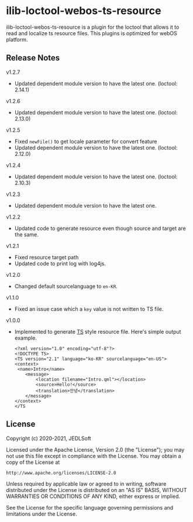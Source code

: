 # ilib-loctool-webos-ts-resource
ilib-loctool-webos-ts-resource is a plugin for the loctool that
allows it to read and localize ts resource files. This plugins is optimized for webOS platform.

## Release Notes
v1.2.7
* Updated dependent module version to have the latest one. (loctool: 2.14.1)

v1.2.6
* Updated dependent module version to have the latest one. (loctool: 2.13.0)

v1.2.5
* Fixed `newFile()` to get locale parameter for convert feature
* Updated dependent module version to have the latest one. (loctool: 2.12.0)

v1.2.4
* Updated dependent module version to have the latest one. (loctool: 2.10.3)

v1.2.3
* Updated dependent module version to have the latest one.

v1.2.2
* Updated code to generate resource even though source and target are the same.

v1.2.1
* Fixed resource target path
* Updated code to print log with log4js.

v1.2.0
* Changed default sourcelanguage to `en-KR`.

v1.1.0
* Fixed an issue case which a `key` value is not written to TS file.

v1.0.0
* Implemented to generate [TS](https://doc.qt.io/qt-5/linguist-ts-file-format.html) style resource file.
  Here's simple output example.
   ~~~~
   <?xml version="1.0" encoding="utf-8"?>
   <!DOCTYPE TS>
   <TS version="2.1" language="ko-KR" sourcelanguage="en-US">
   <context>
    <name>Intro</name>
       <message>
           <location filename="Intro.qml"></location>
           <source>Hello!</source>
           <translation>안녕</translation>
       </message>
   </context>
   </TS
   ~~~~

## License

Copyright (c) 2020-2021, JEDLSoft

Licensed under the Apache License, Version 2.0 (the "License");
you may not use this file except in compliance with the License.
You may obtain a copy of the License at

    http://www.apache.org/licenses/LICENSE-2.0

Unless required by applicable law or agreed to in writing, software
distributed under the License is distributed on an "AS IS" BASIS,
WITHOUT WARRANTIES OR CONDITIONS OF ANY KIND, either express or implied.

See the License for the specific language governing permissions and
limitations under the License.
